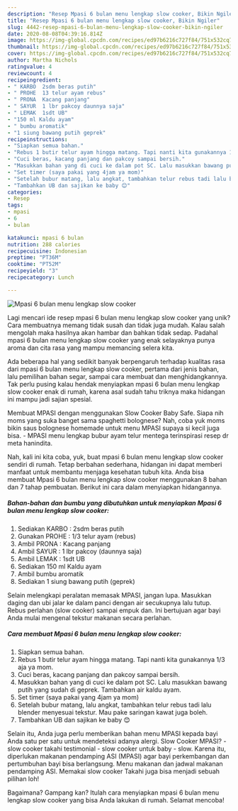 ```yaml
---
description: "Resep Mpasi 6 bulan menu lengkap slow cooker, Bikin Ngiler"
title: "Resep Mpasi 6 bulan menu lengkap slow cooker, Bikin Ngiler"
slug: 4442-resep-mpasi-6-bulan-menu-lengkap-slow-cooker-bikin-ngiler
date: 2020-08-08T04:39:16.814Z
image: https://img-global.cpcdn.com/recipes/ed97b6216c727f84/751x532cq70/mpasi-6-bulan-menu-lengkap-slow-cooker-foto-resep-utama.jpg
thumbnail: https://img-global.cpcdn.com/recipes/ed97b6216c727f84/751x532cq70/mpasi-6-bulan-menu-lengkap-slow-cooker-foto-resep-utama.jpg
cover: https://img-global.cpcdn.com/recipes/ed97b6216c727f84/751x532cq70/mpasi-6-bulan-menu-lengkap-slow-cooker-foto-resep-utama.jpg
author: Martha Nichols
ratingvalue: 4
reviewcount: 4
recipeingredient:
- " KARBO  2sdm beras putih"
- " PROHE  13 telur ayam rebus"
- " PRONA  Kacang panjang"
- " SAYUR  1 lbr pakcoy daunnya saja"
- " LEMAK  1sdt UB"
- "150 ml Kaldu ayam"
- " bumbu aromatik"
- "1 siung bawang putih geprek"
recipeinstructions:
- "Siapkan semua bahan."
- "Rebus 1 butir telur ayam hingga matang. Tapi nanti kita gunakannya 1/3 aja ya mom."
- "Cuci beras, kacang panjang dan pakcoy sampai bersih."
- "Masukkan bahan yang di cuci ke dalam pot SC. Lalu masukkan bawang putih yang sudah di geprek. Tambahkan air kaldu ayam."
- "Set timer (saya pakai yang 4jam ya mom)"
- "Setelah bubur matang, lalu angkat, tambahkan telur rebus tadi lalu blender menyesuai tekstur. Mau pake saringan kawat juga boleh."
- "Tambahkan UB dan sajikan ke baby 😊"
categories:
- Resep
tags:
- mpasi
- 6
- bulan

katakunci: mpasi 6 bulan 
nutrition: 288 calories
recipecuisine: Indonesian
preptime: "PT36M"
cooktime: "PT52M"
recipeyield: "3"
recipecategory: Lunch

---
```



![Mpasi 6 bulan menu lengkap slow cooker](https://img-global.cpcdn.com/recipes/ed97b6216c727f84/751x532cq70/mpasi-6-bulan-menu-lengkap-slow-cooker-foto-resep-utama.jpg)

Lagi mencari ide resep mpasi 6 bulan menu lengkap slow cooker yang unik? Cara membuatnya memang tidak susah dan tidak juga mudah. Kalau salah mengolah maka hasilnya akan hambar dan bahkan tidak sedap. Padahal mpasi 6 bulan menu lengkap slow cooker yang enak selayaknya punya aroma dan cita rasa yang mampu memancing selera kita.

Ada beberapa hal yang sedikit banyak berpengaruh terhadap kualitas rasa dari mpasi 6 bulan menu lengkap slow cooker, pertama dari jenis bahan, lalu pemilihan bahan segar, sampai cara membuat dan menghidangkannya. Tak perlu pusing kalau hendak menyiapkan mpasi 6 bulan menu lengkap slow cooker enak di rumah, karena asal sudah tahu triknya maka hidangan ini mampu jadi sajian spesial.

Membuat MPASI dengan menggunakan Slow Cooker Baby Safe. Siapa nih moms yang suka banget sama spaghetti bolognese? Nah, coba yuk moms bikin saus bolognese homemade untuk menu MPASI supaya si kecil juga bisa. - MPASI menu lengkap bubur ayam telur mentega terinspirasi resep dr meta hanindita.


Nah, kali ini kita coba, yuk, buat mpasi 6 bulan menu lengkap slow cooker sendiri di rumah. Tetap berbahan sederhana, hidangan ini dapat memberi manfaat untuk membantu menjaga kesehatan tubuh kita. Anda bisa membuat Mpasi 6 bulan menu lengkap slow cooker menggunakan 8 bahan dan 7 tahap pembuatan. Berikut ini cara dalam menyiapkan hidangannya.

<!--inarticleads1-->

##### Bahan-bahan dan bumbu yang dibutuhkan untuk menyiapkan Mpasi 6 bulan menu lengkap slow cooker:

1. Sediakan  KARBO : 2sdm beras putih
1. Gunakan  PROHE : 1/3 telur ayam (rebus)
1. Ambil  PRONA : Kacang panjang
1. Ambil  SAYUR : 1 lbr pakcoy (daunnya saja)
1. Ambil  LEMAK : 1sdt UB
1. Sediakan 150 ml Kaldu ayam
1. Ambil  bumbu aromatik
1. Sediakan 1 siung bawang putih (geprek)


Selain melengkapi peralatan memasak MPASI, jangan lupa. Masukkan daging dan ubi jalar ke dalam panci dengan air secukupnya lalu tutup. Rebus perlahan (slow cooker) sampai empuk dan. Ini bertujuan agar bayi Anda mulai mengenal tekstur makanan secara perlahan. 

<!--inarticleads2-->

##### Cara membuat Mpasi 6 bulan menu lengkap slow cooker:

1. Siapkan semua bahan.
1. Rebus 1 butir telur ayam hingga matang. Tapi nanti kita gunakannya 1/3 aja ya mom.
1. Cuci beras, kacang panjang dan pakcoy sampai bersih.
1. Masukkan bahan yang di cuci ke dalam pot SC. Lalu masukkan bawang putih yang sudah di geprek. Tambahkan air kaldu ayam.
1. Set timer (saya pakai yang 4jam ya mom)
1. Setelah bubur matang, lalu angkat, tambahkan telur rebus tadi lalu blender menyesuai tekstur. Mau pake saringan kawat juga boleh.
1. Tambahkan UB dan sajikan ke baby 😊


Selain itu, Anda juga perlu memberikan bahan menu MPASI kepada bayi Anda satu per satu untuk mendeteksi adanya alergi. Slow Cooker MPASI? - slow cooker takahi testimonial - slow cooker untuk baby - slow. Karena itu, diperlukan makanan pendamping ASI (MPASI) agar bayi perkembangan dan pertumbuhan bayi bisa berlangsung. Menu makanan dan jadwal makanan pendamping ASI. Memakai slow cooker Takahi juga bisa menjadi sebuah pilihan loh! 

Bagaimana? Gampang kan? Itulah cara menyiapkan mpasi 6 bulan menu lengkap slow cooker yang bisa Anda lakukan di rumah. Selamat mencoba!
